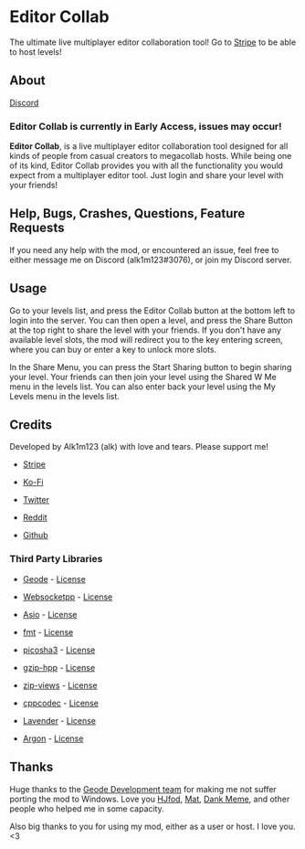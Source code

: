 # Editor Collab

The ultimate <co>live multiplayer editor collaboration tool</c>! Go to [<cg>Stripe</c>](https://buy.stripe.com/aEUbLb38R2Cw91K9AA) to be able to <cp>host levels</c>!

## About

[Discord](https://discord.gg/GFMnMMkpBq)

### Editor Collab is currently in Early Access, issues may occur!

<cg>**Editor Collab**</c>, is a <co>live multiplayer editor collaboration tool</c> designed for all kinds of people from <cc>casual creators</c> to <cf>megacollab hosts</c>. While being one of its kind, <cg>Editor Collab</c> provides you with <cd>all the functionality</c> you would expect from a <cy>multiplayer editor tool</c>. Just login and <cp>share your level with your friends</cp>!

## Help, Bugs, Crashes, Questions, Feature Requests

If you need any help with the mod, or encountered an issue, feel free to either message me on Discord (alk1m123#3076), or join my Discord server.

## Usage

Go to <co>your levels list</c>, and press the <cy>Editor Collab</c> button at the <cp>bottom left</c> to login into the server. You can then <co>open a level</c>, and press the <cy>Share Button</c> at the <cp>top right</c> to <co>share the level</c> with your friends. If you don't have any available <cs>level slots</c>, the mod will redirect you to the <ca>key entering screen</c>, where you can <cj>buy or enter</c> a key to <co>unlock more slots</c>.

In the <cg>Share Menu</c>, you can press the <cy>Start Sharing</c> button to begin <co>sharing your level</c>. Your friends can then <co>join your level</c> using the <cy>Shared W Me</c> menu in the <cp>levels list</c>. You can also <co>enter back your level</c> using the <cy>My Levels</c> menu in the <cp>levels list</c>.

## Credits

Developed by Alk1m123 (alk) with love and tears. Please support me!

 * [Stripe](https://buy.stripe.com/aEUbLb38R2Cw91K9AA)

 * [Ko-Fi](https://ko-fi.com/alk1m123)

 * [Twitter](https://twitter.com/alk1m123)

 * [Reddit](https://www.reddit.com/user/alk1m123)

 * [Github](https://github.com/altalk23/)

### Third Party Libraries

 * [Geode](https://github.com/geode-sdk/geode) - [License](https://github.com/geode-sdk/geode/blob/main/LICENSE.txt)

 * [Websocketpp](https://github.com/zaphoyd/websocketpp) - [License](https://github.com/zaphoyd/websocketpp/blob/master/COPYING)

 * [Asio](https://github.com/chriskohlhoff/asio) - [License](https://www.boost.org/LICENSE_1_0.txt)

 * [fmt](https://fmt.dev/latest/index.html) - [License](https://github.com/fmtlib/fmt/blob/master/LICENSE.rst)

 * [picosha3](https://github.com/yawara/picosha3) - [License](https://github.com/yawara/picosha3/blob/master/LICENSE)

 * [gzip-hpp](https://github.com/mapbox/gzip-hpp) - [License](https://github.com/mapbox/gzip-hpp/blob/master/LICENSE.md)

 * [zip-views](https://github.com/alemuntoni/zip-views) - [License](https://github.com/alemuntoni/zip-views/blob/master/LICENSE.md)

 * [cppcodec](https://github.com/tplgy/cppcodec) - [License](https://github.com/tplgy/cppcodec/blob/master/LICENSE)

 * [Lavender](https://github.com/altalk23/Lavender) - [License](https://github.com/altalk23/Lavender/blob/main/LICENSE.txt)

 * [Argon](https://github.com/GlobedGD/argon) - [License](https://github.com/GlobedGD/argon/blob/main/LICENSE)

## Thanks

Huge thanks to the [Geode Development team](https://github.com/orgs/geode-sdk/people) for making me not suffer porting the mod to Windows. Love you [HJfod](https://twitter.com/hjfod), [Mat](https://twitter.com/mateus44_/), [Dank Meme](https://github.com/dankmeme01/), and other people who helped me in some capacity.

Also big thanks to you for using my mod, either as a user or host. I love you. <3